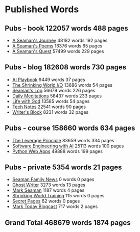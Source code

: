 # Published Words


## Pubs - book                            122057 words   488 pages

* [A Seaman's Journey](/journey)           48182 words   192 pages
* [A Seaman's Poems](/poem)                16376 words    65 pages
* [A Seaman's Quest](/quest)               57499 words   229 pages


## Pubs - blog                            182608 words   730 pages

* [AI Playbook](/ai)                        9449 words    37 pages
* [The Shrinking World I/O](/io)           13686 words    54 pages
* [Seaman's Log](/sampler)                 56679 words   226 pages
* [Daily Meditations](/spiritual)          58437 words   233 pages
* [Life with God](/spirituality)           13585 words    54 pages
* [Tech Notes](/tech)                      22541 words    90 pages
* [Writer's Block](/write)                  8231 words    32 pages


## Pubs - course                          158660 words   634 pages

* [The Leverage Principle](/leverage)      83659 words   334 pages
* [Software Engineering with AI](/sweng)   25113 words   100 pages
* [Python Web Apps](/webapps)              49888 words   199 pages


## Pubs - private                           5354 words    21 pages

* [Seaman Family News](/family)                0 words     0 pages
* [Ghost Writer](/ghost)                    3273 words    13 pages
* [Mark Seaman](/marks)                     1187 words     4 pages
* [Shrinking World Training](/org)           115 words     0 pages
* [Secret Pages](/private)                    62 words     0 pages
* [Mark Today Blogcast](/today)              717 words     2 pages



## Grand Total   468679 words  1874 pages